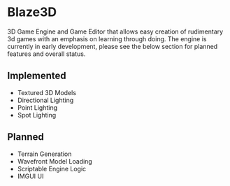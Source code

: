 # Blaze3D
3D Game Engine and Game Editor that allows easy creation of rudimentary 3d games with an emphasis on learning through doing. The engine is currently in early development, please see the below section for planned features and overall status.

## Implemented
- Textured 3D Models
- Directional Lighting
- Point Lighting
- Spot Lighting

## Planned
- Terrain Generation
- Wavefront Model Loading
- Scriptable Engine Logic
- IMGUI UI
